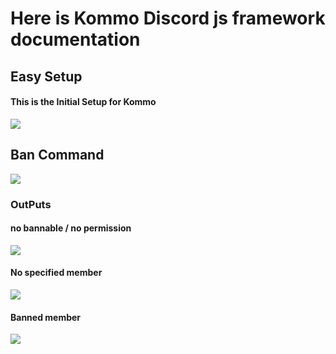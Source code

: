 # Here is Kommo Discord js framework documentation



## Easy Setup

#### This is the Initial Setup for Kommo
<img src="https://i.imgur.com/kXy8kAf.png"/>
 
## Ban Command

<img src="https://i.imgur.com/cO3Od1O.png"/>

### OutPuts

#### no bannable / no permission

<img src="https://i.imgur.com/pJbO68l.png"/>

#### No specified member

<img src="https://i.imgur.com/pJbO68l.png"/>

#### Banned member

<img src="https://i.imgur.com/qbzniB0.png"/>